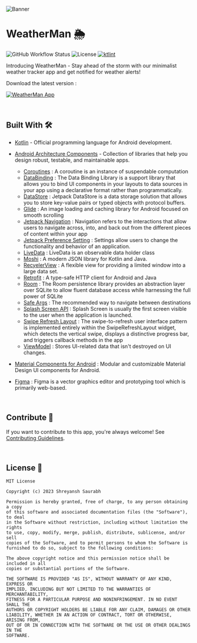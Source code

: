 ![Banner](https://raw.githubusercontent.com/binaryshrey/WeatherMan/main/web/static/weatherman-banner.png)

# WeatherMan 🌦️
![GitHub Workflow Status](https://img.shields.io/github/actions/workflow/status/binaryshrey/dice/android_build.yml)
![License](https://img.shields.io/github/license/binaryshrey/weatherman)
[![ktlint](https://img.shields.io/badge/code%20style-%E2%9D%A4-FF4081.svg)](https://ktlint.github.io/)

Introducing WeatherMan - Stay ahead of the storm with our minimalist weather tracker app and get notified for weather alerts!

Download the latest version :

[![WeatherMan App](https://img.shields.io/badge/WeatherMan%20%F0%9F%8E%B2-APK-orange.svg?style=for-the-badge&logo=android)](https://github.com/binaryshrey/WeatherMan/releases/download/v1.0.0/app-release.apk)

<br />

## Built With 🛠
- [Kotlin](https://kotlinlang.org/) - Official programming language for Android development.
- [Android Architecture Components](https://developer.android.com/topic/libraries/architecture) - Collection of libraries that help you design robust, testable, and maintainable apps.
  - [Coroutines](https://kotlinlang.org/docs/coroutines-overview.html) : A coroutine is an instance of suspendable computation
  - [DataBinding](https://developer.android.com/topic/libraries/data-binding) : The Data Binding Library is a support library that allows you to bind UI components in your layouts to data sources in your app using a declarative format rather than programmatically.
  - [DataStore](https://developer.android.com/topic/libraries/architecture/datastore) : Jetpack DataStore is a data storage solution that allows you to store key-value pairs or typed objects with protocol buffers.
  - [Glide](https://github.com/bumptech/glide) : An image loading and caching library for Android focused on smooth scrolling
  - [Jetpack Navigation](https://developer.android.com/guide/navigation) : Navigation refers to the interactions that allow users to navigate across, into, and back out from the different pieces of content within your app
  - [Jetpack Preference Setting](https://developer.android.com/develop/ui/views/components/settings) : Settings allow users to change the functionality and behavior of an application.
  - [LiveData](https://developer.android.com/topic/libraries/architecture/livedata) : LiveData is an observable data holder class
  - [Moshi](https://github.com/square/moshi) : A modern JSON library for Kotlin and Java.
  - [RecyelerView](https://developer.android.com/reference/androidx/recyclerview/widget/RecyclerView) : A flexible view for providing a limited window into a large data set.
  - [Retrofit](https://square.github.io/retrofit/) : A type-safe HTTP client for Android and Java
  - [Room](https://developer.android.com/jetpack/androidx/releases/room) : The Room persistence library provides an abstraction layer over SQLite to allow fluent database access while harnessing the full power of SQLite
  - [Safe Args](https://developer.android.com/guide/navigation/use-graph/safe-args) : The recommended way to navigate between destinations
  - [Splash Screen API](https://developer.android.com/develop/ui/views/launch/splash-screen) : Splash Screen is usually the first screen visible to the user when the application is launched.
  - [Swipe Refresh Layout](https://developer.android.com/develop/ui/views/touch-and-input/swipe/add-swipe-interface) : The swipe-to-refresh user interface pattern is implemented entirely within the SwipeRefreshLayout widget, which detects the vertical swipe, displays a distinctive progress bar, and triggers callback methods in the app
  - [ViewModel](https://developer.android.com/topic/libraries/architecture/viewmodel) : Stores UI-related data that isn't destroyed on UI changes. 
  
- [Material Components for Android](https://github.com/material-components/material-components-android) : Modular and customizable Material Design UI components for Android.
- [Figma](https://figma.com/) : Figma is a vector graphics editor and prototyping tool which is primarily web-based.

<br />

## Contribute 🤝
If you want to contribute to this app, you're always welcome!
See [Contributing Guidelines](CONTRIBUTING.md). 

<br />

## License 🔖
```
MIT License

Copyright (c) 2023 Shreyansh Saurabh

Permission is hereby granted, free of charge, to any person obtaining a copy
of this software and associated documentation files (the "Software"), to deal
in the Software without restriction, including without limitation the rights
to use, copy, modify, merge, publish, distribute, sublicense, and/or sell
copies of the Software, and to permit persons to whom the Software is
furnished to do so, subject to the following conditions:

The above copyright notice and this permission notice shall be included in all
copies or substantial portions of the Software.

THE SOFTWARE IS PROVIDED "AS IS", WITHOUT WARRANTY OF ANY KIND, EXPRESS OR
IMPLIED, INCLUDING BUT NOT LIMITED TO THE WARRANTIES OF MERCHANTABILITY,
FITNESS FOR A PARTICULAR PURPOSE AND NONINFRINGEMENT. IN NO EVENT SHALL THE
AUTHORS OR COPYRIGHT HOLDERS BE LIABLE FOR ANY CLAIM, DAMAGES OR OTHER
LIABILITY, WHETHER IN AN ACTION OF CONTRACT, TORT OR OTHERWISE, ARISING FROM,
OUT OF OR IN CONNECTION WITH THE SOFTWARE OR THE USE OR OTHER DEALINGS IN THE
SOFTWARE.
```
